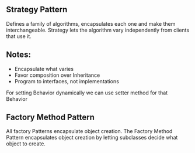 **Strategy Pattern**
------------------
Defines a family of algorithms, encapsulates each one and make them interchangeable. Strategy lets the algorithm vary independently from clients that use it.

Notes:
-----
- Encapsulate what varies
- Favor composition over Inheritance
- Program to interfaces, not implementations

For setting Behavior dynamically we can use setter method for that Behavior


**Factory Method Pattern**
--------------------------
All factory Patterns encapsulate object creation. The Factory Method Pattern encapsulates object
creation by letting subclasses decide what object to create.